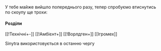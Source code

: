 У тебе майже вийшло попереднього разу, тепер спробуємо втиснутись по скоупу ще трохи:

#### Розділи
[[!Технічні+-]]
[[!Амбієнт+]]
[[!Ворлдген+]]
[[Ігромех]]

Sinytra використовується в останню чергу